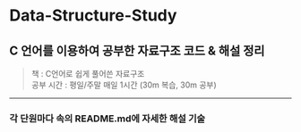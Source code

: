 # Data-Structure-Study
## C 언어를 이용하여 공부한 자료구조 코드 & 해설 정리
> 책 : C언어로 쉽게 풀어쓴 자료구조
<br>공부 시간 : 평일/주말 매일 1시간 (30m 복습, 30m 공부)

---
### 각 단원마다 속의 README.md에 자세한 해설 기술